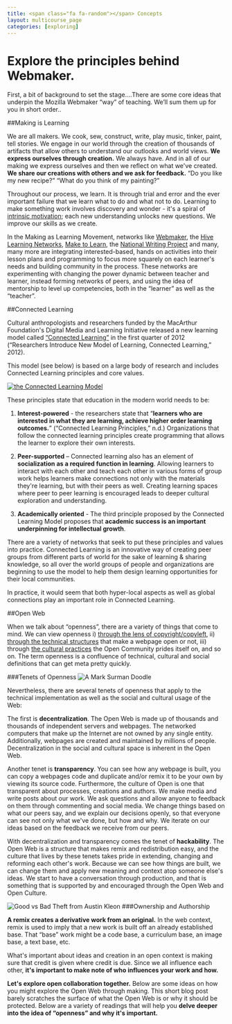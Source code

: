 ```yaml
---
title: <span class="fa fa-random"></span> Concepts
layout: multicourse_page
categories: [exploring]
---
```


# Explore the principles behind Webmaker.

First, a bit of background to set the stage....There are some core ideas that underpin the Mozilla Webmaker “way” of teaching. We’ll sum them up for you in short order..

##Making is Learning

We are all makers. We cook, sew, construct, write, play music, tinker, paint, tell stories. We engage in our world through the creation of thousands of artifacts that allow others to understand our outlooks and world views. **We express ourselves through creation.** We always have. And in all of our making we express ourselves and then we reflect on what we've created. **We share our creations with others and we ask for feedback.** “Do you like my new recipe?” “What do you think of my painting?”

Throughout our process, we learn. It is through trial and error and the ever important failure that we learn what to do and what not to do. Learning to make something work involves discovery and wonder - it's a spiral of <a href="http://en.wikipedia.org/wiki/Motivation#Intrinsic_and_extrinsic_motivation">intrinsic motivation</a>; each new understanding unlocks new questions. We improve our skills as we create.

In the Making as Learning Movement, networks like <a href="http://webmaker.org?ref=training">Webmaker</a>, the <a href="http://explorecreateshare.org">Hive Learning Networks</a>, <a href="https://twitter.com/make2learn">Make to Learn</a>, the <a href="http://digitalis.nwp.org">National Writing Project</a> and many, many more are integrating interested-based, hands on activities into their lesson plans and programming to focus more squarely on each learner's needs and building community in the process. These networks are experimenting with changing the power dynamic between teacher and learner, instead forming networks of peers, and using the idea of mentorship to level up competencies, both in the “learner” as well as the “teacher”.

##Connected Learning

Cultural anthropologists and researchers funded by the MacArthur Foundation's Digital Media and Learning Initiative released a new learning model called <a href="http://dmlcentral.net/press/2012-02/researchers-introduce-new-model-learning-connected-learning-designed-‘mine-new-social">“Connected Learning”</a> in the first quarter of 2012 (“Researchers Introduce New Model of Learning, Connected Learning,” 2012). 

This model (see below) is based on a large body of research and includes Connected Learning principles and core values.

<a href="http://clalliance.org/why-connected-learning/"><img alt="the Connected Learning Model" src="http://stuff.webmaker.org/teach-assets/teachtheweb/images/connectedlearninggraphic.png"/></a>

These principles state that education in the modern world needs to be:

1. **Interest-powered** - the researchers state that “**learners who are interested in what they are learning, achieve higher order learning outcomes.**” (“Connected Learning Principles,” n.d.) Organizations that follow the connected learning principles create programming that allows the learner to explore their own interests.

2. **Peer-supported** – Connected learning also has an element of **socialization as a required function in learning**. Allowing learners to interact with each other and teach each other in various forms of group work helps learners make connections not only with the materials they're learning, but with their peers as well. Creating learning spaces where peer to peer learning is encouraged leads to deeper cultural exploration and understanding.

3. **Academically oriented** - The third principle proposed by the Connected Learning Model proposes that **academic success is an important underpinning for intellectual growth**.

There are a variety of networks that seek to put these principles and values into practice.  Connected Learning is an innovative way of creating peer groups from different parts of world for the sake of learning &amp; sharing knowledge, so all over the world groups of people and organizations are beginning to use the model to help them design learning opportunities for their local communities.

In practice, it would seem that both hyper-local aspects as well as global connections play an important role in Connected Learning.

##Open Web

When we talk about “openness”, there are a variety of things that come to mind. We can view openness i) <a href="https://p2pu.org/en/schools/school-of-open/">through the lens of copyright/copyleft</a>, ii) <a href="https://developer.mozilla.org/en-US/docs/Web_Standards">through the technical structures</a> that make a webpage open or not, iii) through <a href="https://wiki.mozilla.org/Working_open">the cultural practices</a> the Open Community prides itself on, and so on. The term openness is a confluence of technical, cultural and social definitions that can get meta pretty quickly.

###Tenets of Openness
![A Mark Surman Doodle][8]

Nevertheless, there are several tenets of openness that apply to the technical implementation as well as the social and cultural usage of the Web:

The first is **decentralization**. The Open Web is made up of thousands and thousands of independent servers and webpages. The networked computers that make up the Internet are not owned by any single entity. Additionally, webpages are created and maintained by millions of people. Decentralization in the social and cultural space is inherent in the Open Web.

Another tenet is **transparency**. You can see how any webpage is built, you can copy a webpages code and duplicate and/or remix it to be your own by viewing its source code. Furthermore, the culture of Open is one that transparent about processes, creations and authors. We make media and write posts about our work. We ask questions and allow anyone to feedback on them through commenting and social media. We change things based on what our peers say, and we explain our decisions openly, so that everyone can see not only what we've done, but how and why. We iterate on our ideas based on the feedback we receive from our peers.

With decentralization and transparency comes the tenet of **hackability**. The Open Web is a structure that makes remix and redistribution easy, and the culture that lives by these tenets takes pride in extending, changing and reforming each other's work. Because we can see how things are built, we can change them and apply new meaning and context atop someone else's ideas. We start to have a conversation through production, and that is something that is supported by and encouraged through the Open Web and Open Culture.

<img alt="Good vs Bad Theft from Austin Kleon" src="http://farm7.staticflickr.com/6215/6289302147_38e8035680_z.jpg"/>
###Ownership and Authorship

**A remix creates a derivative work from an original.** In the web context, remix is used to imply that a new work is built off an already established base. That “base” work might be a code base, a curriculum base, an image base, a text base, etc.

What's important about ideas and creation in an open context is making sure that credit is given where credit is due. Since we all influence each other, **it's important to make note of who influences your work and how.**

**Let's explore open collaboration together.** Below are some ideas on how you might explore the Open Web through making. This short blog post barely scratches the surface of what the Open Web is or why it should be protected. Below are a variety of readings that will help you **delve deeper into the idea of “openness” and why it's important.**

  [8]: http://commonspace.files.wordpress.com/2010/06/open-web-1-of-1.jpg
